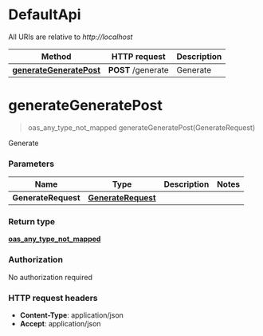 # DefaultApi

All URIs are relative to *http://localhost*

| Method | HTTP request | Description |
|------------- | ------------- | -------------|
| [**generateGeneratePost**](DefaultApi.md#generateGeneratePost) | **POST** /generate | Generate |


<a name="generateGeneratePost"></a>
# **generateGeneratePost**
> oas_any_type_not_mapped generateGeneratePost(GenerateRequest)

Generate

### Parameters

|Name | Type | Description  | Notes |
|------------- | ------------- | ------------- | -------------|
| **GenerateRequest** | [**GenerateRequest**](../Models/GenerateRequest.md)|  | |

### Return type

[**oas_any_type_not_mapped**](../Models/AnyType.md)

### Authorization

No authorization required

### HTTP request headers

- **Content-Type**: application/json
- **Accept**: application/json

